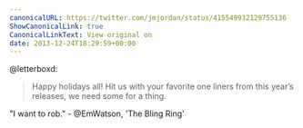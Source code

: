 ```yaml
---
canonicalURL: https://twitter.com/jmjordan/status/415549932129755136
ShowCanonicalLink: true
CanonicalLinkText: View original on
date: 2013-12-24T18:29:59+00:00
---
```

@letterboxd:

> Happy holidays all! Hit us with your favorite one liners from this year’s releases, we need some for a thing.

"I want to rob." - @EmWatson, 'The Bling Ring'